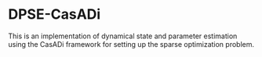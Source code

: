 # DPSE-CasADi
This is an implementation of dynamical state and parameter estimation using the CasADi framework for setting up the sparse optimization problem.
